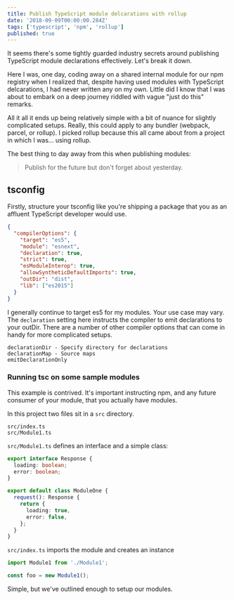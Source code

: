 ```yaml
---
title: Publish TypeScript module delcarations with rollup
date: '2018-09-09T00:00:00.284Z'
tags: ['typescript', 'npm', 'rollup']
published: true
---
```


It seems there's some tightly guarded industry secrets around publishing TypeScript module declarations effectively. Let's break it down.

<!-- end -->

Here I was, one day, coding away on a shared internal module for our npm registry when I realized that, despite having used modules with TypeScript delcarations, I had never written any on my own. Little did I know that I was about to embark on a deep journey riddled with vague "just do this" remarks.

All it all it ends up being relatively simple with a bit of nuance for slightly complicated setups. Really, this could apply to any bundler (webpack, parcel, or rollup). I picked rollup because this all came about from a project in which I was... using rollup.

The best thing to day away from this when publishing modules:

> Publish for the future but don't forget about yesterday.

## tsconfig

Firstly, structure your tsconfig like you're shipping a package that you as an affluent TypeScript developer would use.

```json
{
  "compilerOptions": {
    "target": "es5",
    "module": "esnext",
    "declaration": true,
    "strict": true,
    "esModuleInterop": true,
    "allowSyntheticDefaultImports": true,
    "outDir": "dist",
    "lib": ["es2015"]
  }
}
```

I generally continue to target es5 for my modules. Your use case may vary. The `declaration` setting here instructs the compiler to emit declarations to your outDir. There are a number of other compiler options that can come in handy for more complicated setups.

```
declarationDir - Specify directory for declarations
declarationMap - Source maps
emitDeclarationOnly
```

### Running tsc on some sample modules

This example is contrived. It's important instructing npm, and any future consumer of your module, that you actually have modules.

In this project two files sit in a `src` directory.

```
src/index.ts
src/Module1.ts
```

`src/Module1.ts` defines an interface and a simple class:

```typescript
export interface Response {
  loading: boolean;
  error: boolean;
}

export default class ModuleOne {
  request(): Response {
    return {
      loading: true,
      error: false,
    };
  }
}
```

`src/index.ts` imports the module and creates an instance

```typescript
import Module1 from './Module1';

const foo = new Module1();
```

Simple, but we've outlined enough to setup our modules.
